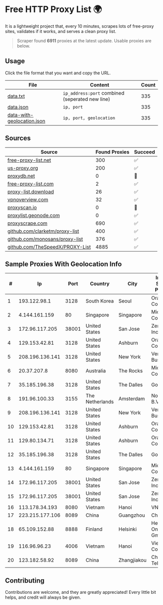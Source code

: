 
# Free HTTP Proxy List 🌍

It is a lightweight project that, every 10 minutes, scrapes lots of free-proxy sites, validates if it works, and serves a clean proxy list.


> Scraper found **6911** proxies at the latest update. Usable proxies are below.

## Usage

Click the file format that you want and copy the URL.


|File|Content|Count|
|----|-------|-----|
|[data.txt](https://raw.githubusercontent.com/themiralay/Proxy-List-World/master/data.txt)|`ip_address:port` combined (seperated new line)|335|
|[data.json](https://raw.githubusercontent.com/themiralay/Proxy-List-World/master/data.json)|`ip, port`|335|
|[data-with-geolocation.json](https://raw.githubusercontent.com/themiralay/Proxy-List-World/master/data-with-geolocation.json)|`ip, port, geolocation`|335|

## Sources

|Source|Found Proxies|Succeed|
|------|-------------|-------|
|[free-proxy-list.net](https://free-proxy-list.net)|300|✅|
|[us-proxy.org](https://www.us-proxy.org)|200|✅|
|[proxydb.net](http://proxydb.net)|0|🚫|
|[free-proxy-list.com](https://free-proxy-list.com/?page=&port=&type%5B%5D=http&type%5B%5D=https&up_time=0&search=Search)|2|✅|
|[proxy-list.download](https://www.proxy-list.download/HTTP)|26|✅|
|[vpnoverview.com](https://vpnoverview.com/privacy/anonymous-browsing/free-proxy-servers)|32|✅|
|[proxyscan.io](https://www.proxyscan.io)|0|🚫|
|[proxylist.geonode.com](https://proxylist.geonode.com/api/proxy-list?limit=300&page=1&sort_by=lastChecked&sort_type=desc&protocols=http,https)|0|✅|
|[proxyscrape.com](https://api.proxyscrape.com/v2/?request=displayproxies&protocol=http&timeout=10000&country=all&ssl=all&anonymity=all)|690|✅|
|[github.com/clarketm/proxy-list](https://raw.githubusercontent.com/clarketm/proxy-list/master/proxy-list-raw.txt)|400|✅|
|[github.com/monosans/proxy-list](https://raw.githubusercontent.com/monosans/proxy-list/main/proxies/http.txt)|376|✅|
|[github.com/TheSpeedX/PROXY-List](https://raw.githubusercontent.com/TheSpeedX/PROXY-List/master/http.txt)|4885|✅|


## Sample Proxies With Geolocation Info

|#|Ip|Port|Country|City|Internet Service Provider|
|-|--|----|-------|----|-------------------------|
|1|193.122.98.1|3128|South Korea|Seoul|Oracle Corporation|
|2|4.144.161.159|80|Singapore|Singapore|Microsoft Corporation|
|3|172.96.117.205|38001|United States|San Jose|Zenlayer Inc|
|4|129.153.42.81|3128|United States|Ashburn|Oracle Corporation|
|5|208.196.136.141|3128|United States|New York|Verizon Business|
|6|20.37.207.8|8080|Australia|The Rocks|Microsoft Corporation|
|7|35.185.196.38|3128|United States|The Dalles|Google LLC|
|8|191.96.100.33|3155|The Netherlands|Amsterdam|NovoServe B.V.|
|9|208.196.136.141|3128|United States|New York|Verizon Business|
|10|129.153.42.81|3128|United States|Ashburn|Oracle Corporation|
|11|129.80.134.71|3128|United States|Ashburn|Oracle Corporation|
|12|35.185.196.38|3128|United States|The Dalles|Google LLC|
|13|4.144.161.159|80|Singapore|Singapore|Microsoft Corporation|
|14|172.96.117.205|38001|United States|San Jose|Zenlayer Inc|
|15|172.96.117.205|38001|United States|San Jose|Zenlayer Inc|
|16|113.178.34.193|8080|Vietnam|Hanoi|VNPT|
|17|223.215.177.106|8089|China|Guangzhou|Chinanet|
|18|65.109.152.88|8888|Finland|Helsinki|Hetzner Online GmbH|
|19|116.96.96.23|4006|Vietnam|Hanoi|Viettel Corporation|
|20|123.182.58.92|8089|China|Zhangjiakou|China Telecom|



## Contributing

Contributions are welcome, and they are greatly appreciated! Every
little bit helps, and credit will always be given.

